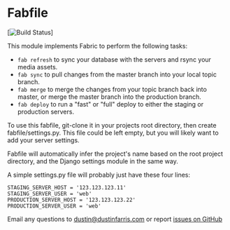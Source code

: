 Fabfile
=======

[![Build Status](https://travis-ci.org/dustinfarris/fabfile.png?branch=master)]

This module implements Fabric to perform the following tasks:

  * ``fab refresh`` to sync your database with the servers and rsync
    your media assets.
  * ``fab sync`` to pull changes from the master branch into your local
    topic branch.
  * ``fab merge`` to merge the changes from your topic branch back into
    master, or merge the master branch into the production branch.
  * ``fab deploy`` to run a "fast" or "full" deploy to either the
    staging or production servers.

To use this fabfile, git-clone it in your projects root directory, then
create fabfile/settings.py.  This file could be left empty, but you will
likely want to add your server settings.

Fabfile will automatically infer the project's name based on the root
project directory, and the Django settings module in the same way.

A simple settings.py file will probably just have these four lines:

    STAGING_SERVER_HOST = '123.123.123.11'
    STAGING_SERVER_USER = 'web'
    PRODUCTION_SERVER_HOST = '123.123.123.22'
    PRODUCTION_SERVER_USER = 'web'

Email any questions to
[dustin@dustinfarris.com](mailto:dustin@dustinfarris.com) or report
[issues on GitHub](https://github.com/dustinfarris/fabfile/issues)
